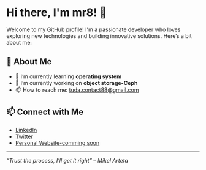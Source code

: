 # Hi there, I'm mr8! 👋

Welcome to my GitHub profile! I'm a passionate developer who loves exploring new technologies and building innovative solutions. Here’s a bit about me:

## 🚀 About Me

- 🌱 I’m currently learning **operating system**
- 💼 I’m currently working on **object storage-Ceph**
- 📫 How to reach me: tuda.contact88@gmail.com

[comment]: <## 📊 GitHub Stats>

[comment]: <![batamsieuhang's GitHub stats](https://github-readme-stats.vercel.app/api?username=batamsieuhang&show_icons=true&theme=radical)> 


[comment]: <![Top Langs](https://github-readme-stats.vercel.app/api/top-langs/?username=batamsieuhang&layout=compact&theme=radical)> 

## 📫 Connect with Me

- [LinkedIn](https://www.linkedin.com/in/tuda)
- [Twitter](https://twitter.com/batamsieuhang)
- [Personal Website-comming soon](https://mr4x2.com/)

---

*“Trust the process, I'll get it right” – Mikel Arteta*
